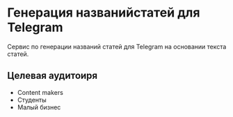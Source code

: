 # Генерация названийстатей для Telegram
Сервис по генерации названий статей для Telegram на основании текста статей.

## Целевая аудитоиря
* Content makers
* Студенты
* Малый бизнес
